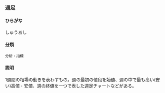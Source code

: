 <div style="display:none;">

## [あ行](securities-terms?id=あ行)
## [か行](securities-terms?id=か行)
## [さ行](securities-terms?id=さ行)

</div>

### 週足

#### ひらがな

しゅうあし

#### 分類

`分析・指標`

#### 説明

1週間の相場の動きを表わすもの。週の最初の値段を始値、週の中で最も高い(安い)高値・安値、週の終値を一つで表した週足チャートなどがある。

<div style="display:none;">

## [た行](securities-terms?id=た行)
## [な行](securities-terms?id=な行)
## [は行](securities-terms?id=は行)
## [ま行](securities-terms?id=ま行)
## [や行](securities-terms?id=や行)
## [ら行](securities-terms?id=ら行)
## [わ行](securities-terms?id=わ行)
## [英数字・記号](securities-terms?id=英数字・記号)

</div>

